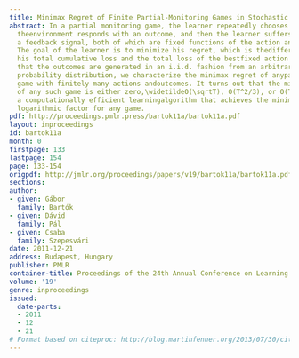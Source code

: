```yaml
---
title: Minimax Regret of Finite Partial-Monitoring Games in Stochastic Environments
abstract: In a partial monitoring game, the learner repeatedly chooses an action,
  theenvironment responds with an outcome, and then the learner suffers a loss andreceives
  a feedback signal, both of which are fixed functions of the action andthe outcome.
  The goal of the learner is to minimize his regret, which is thedifference between
  his total cumulative loss and the total loss of the bestfixed action in hindsight.Assuming
  that the outcomes are generated in an i.i.d. fashion from an arbitrary andunknown
  probability distribution, we characterize the minimax regret of anypartial monitoring
  game with finitely many actions andoutcomes. It turns out that the minimax regret
  of any such game is either zero,\widetildeΘ(\sqrtT), Θ(T^2/3), or Θ(T). We provide
  a computationally efficient learningalgorithm that achieves the minimax regret within
  logarithmic factor for any game.
pdf: http://proceedings.pmlr.press/bartok11a/bartok11a.pdf
layout: inproceedings
id: bartok11a
month: 0
firstpage: 133
lastpage: 154
page: 133-154
origpdf: http://jmlr.org/proceedings/papers/v19/bartok11a/bartok11a.pdf
sections: 
author:
- given: Gábor
  family: Bartók
- given: Dávid
  family: Pál
- given: Csaba
  family: Szepesvári
date: 2011-12-21
address: Budapest, Hungary
publisher: PMLR
container-title: Proceedings of the 24th Annual Conference on Learning Theory
volume: '19'
genre: inproceedings
issued:
  date-parts:
  - 2011
  - 12
  - 21
# Format based on citeproc: http://blog.martinfenner.org/2013/07/30/citeproc-yaml-for-bibliographies/
---
```

